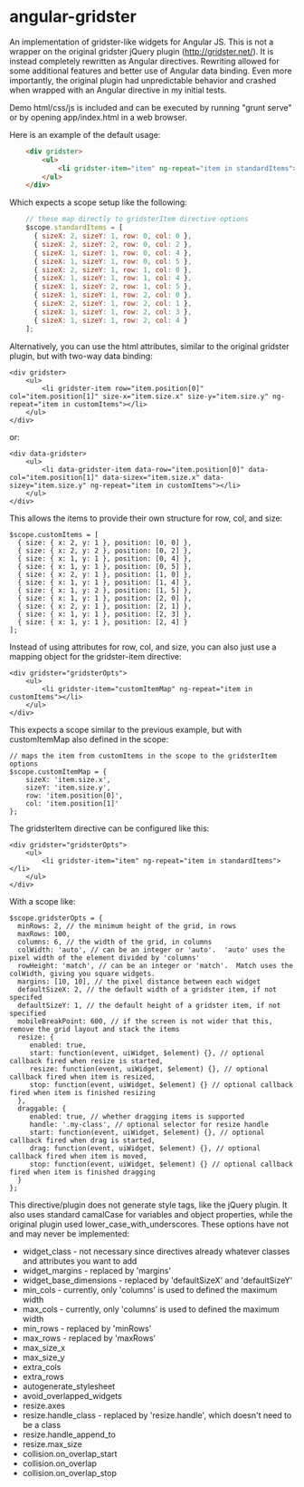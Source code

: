 angular-gridster
================

An implementation of gridster-like widgets for Angular JS.  This is not a wrapper on the original gridster jQuery plugin (http://gridster.net/).  It is instead completely rewritten as Angular directives.  Rewriting allowed for some additional features and better use of Angular data binding.  Even more importantly, the original plugin had unpredictable behavior and crashed when wrapped with an Angular directive in my initial tests.

Demo html/css/js is included and can be executed by running "grunt serve" or by opening app/index.html in a web browser.

Here is an example of the default usage:
```HTML
    <div gridster>
    	<ul>
    		<li gridster-item="item" ng-repeat="item in standardItems"></li>
    	</ul>
    </div>
```
Which expects a scope setup like the following:
``` JavaScript
    // these map directly to gridsterItem directive options
    $scope.standardItems = [
      { sizeX: 2, sizeY: 1, row: 0, col: 0 },
      { sizeX: 2, sizeY: 2, row: 0, col: 2 },
      { sizeX: 1, sizeY: 1, row: 0, col: 4 },
      { sizeX: 1, sizeY: 1, row: 0, col: 5 },
      { sizeX: 2, sizeY: 1, row: 1, col: 0 },
      { sizeX: 1, sizeY: 1, row: 1, col: 4 },
      { sizeX: 1, sizeY: 2, row: 1, col: 5 },
      { sizeX: 1, sizeY: 1, row: 2, col: 0 },
      { sizeX: 2, sizeY: 1, row: 2, col: 1 },
      { sizeX: 1, sizeY: 1, row: 2, col: 3 },
      { sizeX: 1, sizeY: 1, row: 2, col: 4 }
    ];
```
Alternatively, you can use the html attributes, similar to the original gridster plugin, but with two-way data binding:

    <div gridster>
    	<ul>
    		<li gridster-item row="item.position[0]" col="item.position[1]" size-x="item.size.x" size-y="item.size.y" ng-repeat="item in customItems"></li>
    	</ul>
    </div>

or:

    <div data-gridster>
    	<ul>
    		<li data-gridster-item data-row="item.position[0]" data-col="item.position[1]" data-sizex="item.size.x" data-sizey="item.size.y" ng-repeat="item in customItems"></li>
    	</ul>
    </div>

This allows the items to provide their own structure for row, col, and size:

    $scope.customItems = [
      { size: { x: 2, y: 1 }, position: [0, 0] },
      { size: { x: 2, y: 2 }, position: [0, 2] },
      { size: { x: 1, y: 1 }, position: [0, 4] },
      { size: { x: 1, y: 1 }, position: [0, 5] },
      { size: { x: 2, y: 1 }, position: [1, 0] },
      { size: { x: 1, y: 1 }, position: [1, 4] },
      { size: { x: 1, y: 2 }, position: [1, 5] },
      { size: { x: 1, y: 1 }, position: [2, 0] },
      { size: { x: 2, y: 1 }, position: [2, 1] },
      { size: { x: 1, y: 1 }, position: [2, 3] },
      { size: { x: 1, y: 1 }, position: [2, 4] }
    ];

Instead of using attributes for row, col, and size, you can also just use a mapping object for the gridster-item directive:

    <div gridster="gridsterOpts">
    	<ul>
    		<li gridster-item="customItemMap" ng-repeat="item in customItems"></li>
    	</ul>
    </div>

This expects a scope similar to the previous example, but with customItemMap also defined in the scope:

    // maps the item from customItems in the scope to the gridsterItem options
    $scope.customItemMap = {
        sizeX: 'item.size.x',
        sizeY: 'item.size.y',
        row: 'item.position[0]',
        col: 'item.position[1]'
    };

The gridsterItem directive can be configured like this:

    <div gridster="gridsterOpts">
        <ul>
            <li gridster-item="item" ng-repeat="item in standardItems"></li>
        </ul>
    </div>

With a scope like:

    $scope.gridsterOpts = {
      minRows: 2, // the minimum height of the grid, in rows
      maxRows: 100,
      columns: 6, // the width of the grid, in columns
      colWidth: 'auto', // can be an integer or 'auto'.  'auto' uses the pixel width of the element divided by 'columns'
      rowHeight: 'match', // can be an integer or 'match'.  Match uses the colWidth, giving you square widgets.
      margins: [10, 10], // the pixel distance between each widget
      defaultSizeX: 2, // the default width of a gridster item, if not specifed
      defaultSizeY: 1, // the default height of a gridster item, if not specified
      mobileBreakPoint: 600, // if the screen is not wider that this, remove the grid layout and stack the items
      resize: {
         enabled: true,
         start: function(event, uiWidget, $element) {}, // optional callback fired when resize is started,
         resize: function(event, uiWidget, $element) {}, // optional callback fired when item is resized,
         stop: function(event, uiWidget, $element) {} // optional callback fired when item is finished resizing
      },
      draggable: {
         enabled: true, // whether dragging items is supported
         handle: '.my-class', // optional selector for resize handle
         start: function(event, uiWidget, $element) {}, // optional callback fired when drag is started,
         drag: function(event, uiWidget, $element) {}, // optional callback fired when item is moved,
         stop: function(event, uiWidget, $element) {} // optional callback fired when item is finished dragging
      }
    };

This directive/plugin does not generate style tags, like the jQuery plugin.  It also uses standard camalCase for variables and object properties, while the original plugin used lower\_case\_with_underscores.  These options have not and may never be implemented:

* widget_class - not necessary since directives already whatever classes and attributes you want to add
* widget_margins - replaced by 'margins'
* widget\_base\_dimensions - replaced by 'defaultSizeX' and 'defaultSizeY'
* min_cols - currently, only 'columns' is used to defined the maximum width
* max_cols - currently, only 'columns' is used to defined the maximum width
* min_rows - replaced by 'minRows'
* max_rows - replaced by 'maxRows'
* max\_size\_x
* max\_size\_y
* extra_cols
* extra_rows
* autogenerate_stylesheet
* avoid\_overlapped\_widgets
* resize.axes
* resize.handle_class - replaced by 'resize.handle', which doesn't need to be a class
* resize.handle\_append\_to
* resize.max_size
* collision.on\_overlap\_start
* collision.on_overlap
* collision.on\_overlap\_stop

